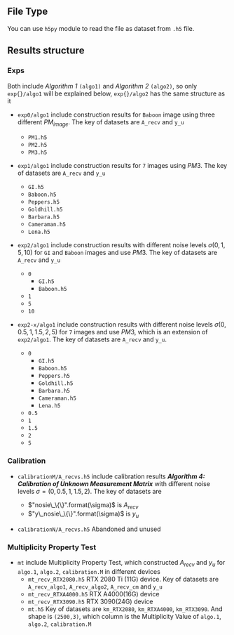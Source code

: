 ## File Type

You can use `h5py` module to read the file as dataset from `.h5` file.

## Results structure

### Exps

Both include *Algorithm 1* `(algo1)` and *Algorithm 2* `(algo2)`, so only `exp{}/algo1` will be explained below, `exp{}/algo2` has the same structure as it

- `exp0/algo1` include construction results for `Baboon` image using three different $PM_{image}$. The key of datasets are `A_recv` and `y_u`
  - `PM1.h5`
  - `PM2.h5`
  - `PM3.h5`

- `exp1/algo1` include construction results for `7` images using $PM3$. The key of datasets are `A_recv` and `y_u` 

  - `GI.h5`
  - `Baboon.h5`
  - `Peppers.h5`
  - `Goldhill.h5`
  - `Barbara.h5`
  - `Cameraman.h5`
  - `Lena.h5`

- `exp2/algo1` include construction results with different noise levels $\sigma(0,1,5,10)$ for `GI` and `Baboon` images and use $PM3$. The key of datasets are `A_recv` and `y_u` 
  - `0`
    - `GI.h5`
    - `Baboon.h5`
  - `1`
  - `5`
  - `10`

- `exp2-x/algo1` include construction results with different noise levels $\sigma(0,0.5,1,1.5,2,5)$ for `7` images and use $PM3$, which is an extension of `exp2/algo1`. The key of datasets are `A_recv` and `y_u`.
  - `0`
    - `GI.h5`
    - `Baboon.h5`
    - `Peppers.h5`
    - `Goldhill.h5`
    - `Barbara.h5`
    - `Cameraman.h5`
    - `Lena.h5`
  - `0.5`
  - `1`
  - `1.5`
  - `2`
  - `5`

### Calibration
- `calibrationM/A_recvs.h5` include calibration results ***Algorithm 4: Calibration of Unknown Measurement Matrix*** with different noise levels $\sigma=(0,0.5,1,1.5,2)$. The key of datasets are 
  - $"nosie\_\{\}".format(\sigma)$ is $A_{recv}$
  - $"y\_nosie\_\{\}".format(\sigma)$ is $y_u$

- `calibrationN/A_recvs.h5` Abandoned and unused

### Multiplicity Property Test

- `mt` include Multiplicity Property Test, which constructed $A_{recv}$ and $y_u$ for `algo.1`, `algo.2`, `calibration.M` in different devices
  - `mt_recv_RTX2080.h5`  RTX 2080 Ti (11G) device. Key of datasets are `A_recv_algo1`, `A_recv_algo2`, `A_recv_cm` and `y_u`
  - `mt_recv_RTXA4000.h5` RTX A4000(16G) device
  - `mt_recv_RTX3090.h5`  RTX 3090(24G) device 
  - `mt.h5` Key of datasets are `km_RTX2080`, `km_RTXA4000`, `km_RTX3090`. And shape is `(2500,3)`, which column is the Multiplicity Value of `algo.1`, `algo.2`, `calibration.M`


